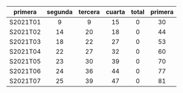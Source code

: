 |  primera  |  segunda  |  tercera  |  cuarta  |  total  |  primera  |
|:---------:|:---------:|:---------:|:--------:|:-------:|:---------:|
| S2021T01  |     9     |     9     |    15    |    0    |    30     |
| S2021T02  |    14     |    20     |    18    |    0    |    44     |
| S2021T03  |    18     |    22     |    27    |    0    |    53     |
| S2021T04  |    22     |    27     |    32    |    0    |    60     |
| S2021T05  |    23     |    30     |    39    |    0    |    70     |
| S2021T06  |    24     |    36     |    44    |    0    |    77     |
| S2021T07  |    25     |    39     |    47    |    0    |    81     |